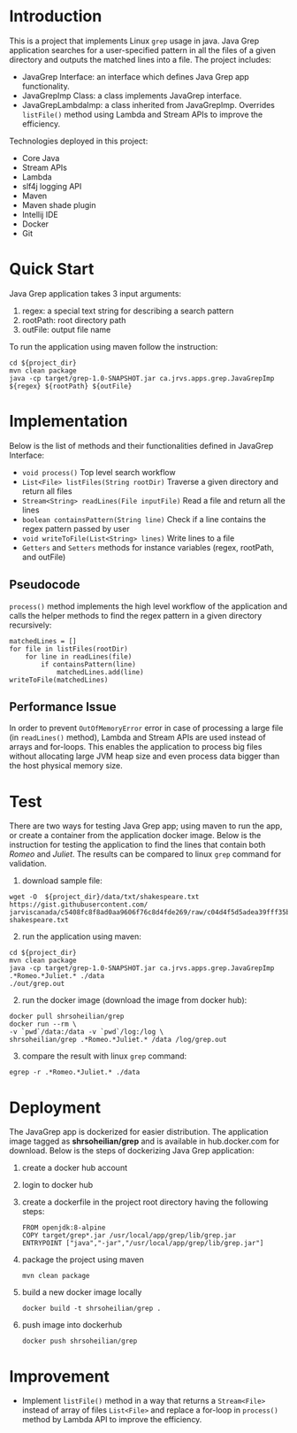 # Introduction
This is a project that implements Linux `grep` usage in java. Java Grep application searches 
for a user-specified pattern in all the files of a given directory and outputs the 
matched lines into a file. The project includes:

- JavaGrep Interface: an interface which defines Java Grep app functionality.
- JavaGrepImp Class: a class implements JavaGrep interface.
- JavaGrepLambdaImp: a class inherited from JavaGrepImp. Overrides `listFile()` method 
using Lambda and Stream APIs to improve the efficiency.

Technologies deployed in this project:
- Core Java
- Stream APIs
- Lambda
- slf4j logging API
- Maven
- Maven shade plugin
- Intellij IDE
- Docker
- Git

# Quick Start
Java Grep application takes 3 input arguments:

1. regex: a special text string for describing a search pattern
2. rootPath: root directory path
3. outFile: output file name

To run the application using maven follow the instruction:

```
cd ${project_dir}
mvn clean package
java -cp target/grep-1.0-SNAPSHOT.jar ca.jrvs.apps.grep.JavaGrepImp ${regex} ${rootPath} ${outFile}
```

# Implementation
Below is the list of methods and their functionalities defined in JavaGrep Interface:
- `void process()` Top level search workflow
- `List<File> listFiles(String rootDir)` Traverse a given directory and return all files
- `Stream<String> readLines(File inputFile)` Read a file and return all the lines
- `boolean containsPattern(String line)` Check if a line contains the regex pattern passed 
  by user
- `void writeToFile(List<String> lines)` Write lines to a file 
- `Getters` and `Setters` methods for instance variables (regex, rootPath, and outFile)

## Pseudocode
`process()` method implements the high level workflow of the application and calls the 
helper methods to find the regex pattern in a given directory recursively:
```
matchedLines = []
for file in listFiles(rootDir)
    for line in readLines(file)
        if containsPattern(line)
            matchedLines.add(line)
writeToFile(matchedLines)            
```

## Performance Issue
In order to prevent `OutOfMemoryError` error in case of processing a large file (in `readLines()`
method), Lambda and Stream APIs are used instead of arrays and for-loops. This enables the
application to process big files without allocating large JVM heap size and even process data
bigger than the host physical memory size.

# Test
There are two ways for testing Java Grep app; using maven to run the app, or create a container
from the application docker image. Below is the instruction for testing the application to 
find the lines that contain both *Romeo* and *Juliet*. The results can be compared to 
linux `grep` command for validation.

1. download sample file:
```
wget -O  ${project_dir}/data/txt/shakespeare.txt https://gist.githubusercontent.com/
jarviscanada/c5408fc8f8ad0aa9606f76c8d4fde269/raw/c04d4f5d5adea39fff35ba3b9ec889d667292a0e/
shakespeare.txt
```

2. run the application using maven:

```
cd ${project_dir}
mvn clean package
java -cp target/grep-1.0-SNAPSHOT.jar ca.jrvs.apps.grep.JavaGrepImp .*Romeo.*Juliet.* ./data 
./out/grep.out
```

2. run the docker image (download the image from docker hub):
```
docker pull shrsoheilian/grep
docker run --rm \
-v `pwd`/data:/data -v `pwd`/log:/log \
shrsoheilian/grep .*Romeo.*Juliet.* /data /log/grep.out
```

3. compare the result with linux `grep` command:

`egrep -r .*Romeo.*Juliet.* ./data`

# Deployment
The JavaGrep app is dockerized for easier distribution. The application image tagged as
**shrsoheilian/grep** and is available in hub.docker.com for download.
Below is the steps of dockerizing Java Grep application:

1. create a docker hub account
2. login to docker hub 
3. create a dockerfile in the project root directory having the following steps:
    ```
    FROM openjdk:8-alpine
    COPY target/grep*.jar /usr/local/app/grep/lib/grep.jar
    ENTRYPOINT ["java","-jar","/usr/local/app/grep/lib/grep.jar"]
    ```
4. package the project using maven

    `mvn clean package`

   
5. build a new docker image locally

    `docker build -t shrsoheilian/grep .`
   

6. push image into dockerhub
    
    `docker push shrsoheilian/grep`

# Improvement
- Implement `listFile()` method in a way that returns a `Stream<File>` instead of array of files
`List<File>` and replace a for-loop in `process()` method by Lambda API to improve the efficiency.
